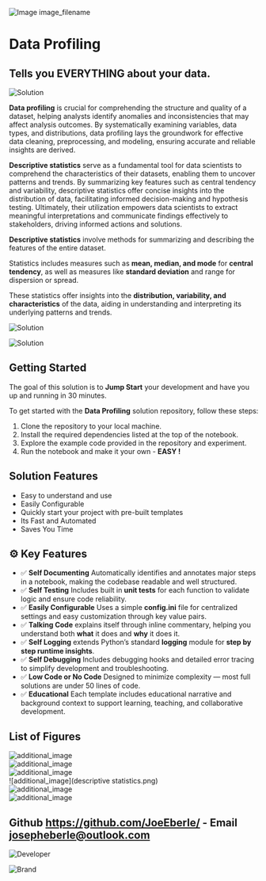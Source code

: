 ![Image image_filename](solution_sign.png)
    
# Data Profiling 

## Tells you **EVERYTHING** about your data.

    
![Solution](code.png)

    

**Data profiling** is crucial for comprehending the structure and quality of a dataset, helping analysts identify anomalies and inconsistencies that may affect analysis outcomes. By systematically examining variables, data types, and distributions, data profiling lays the groundwork for effective data cleaning, preprocessing, and modeling, ensuring accurate and reliable insights are derived. 

**Descriptive statistics** serve as a fundamental tool for data scientists to comprehend the characteristics of their datasets, enabling them to uncover patterns and trends. By summarizing key features such as central tendency and variability, descriptive statistics offer concise insights into the distribution of data, facilitating informed decision-making and hypothesis testing. Ultimately, their utilization empowers data scientists to extract meaningful interpretations and communicate findings effectively to stakeholders, driving informed actions and solutions.

**Descriptive statistics** involve methods for summarizing and describing the features of the entire dataset. 

Statistics includes measures such as **mean, median, and mode** for **central tendency**, as well as measures like **standard deviation** and range for dispersion or spread. 

These statistics offer insights into the **distribution, variability, and characteristics** of the data, aiding in understanding and interpreting its underlying patterns and trends.


![Solution](code.png)

    
![Solution](code.png)

    
## Getting Started

The goal of this solution is to **Jump Start** your development and have you up and running in 30 minutes. 

To get started with the **Data Profiling** solution repository, follow these steps:
1. Clone the repository to your local machine.
2. Install the required dependencies listed at the top of the notebook.
3. Explore the example code provided in the repository and experiment.
4. Run the notebook and make it your own - **EASY !**
    
## Solution Features

- Easy to understand and use  
- Easily Configurable 
- Quickly start your project with pre-built templates
- Its Fast and Automated
- Saves You Time 



## ⚙️ Key Features

- ✅ **Self Documenting** Automatically identifies and annotates major steps in a notebook, making the codebase readable and well structured.
- ✅ **Self Testing** Includes built in **unit tests** for each function to validate logic and ensure code reliability.
- ✅ **Easily Configurable** Uses a simple **config.ini** file for centralized settings and easy customization through key value pairs.
- ✅ **Talking Code** explains itself through inline commentary, helping you understand both **what** it does and **why** it does it.
- ✅ **Self Logging** extends Python’s standard **logging** module for **step by step runtime insights**.
- ✅ **Self Debugging** Includes debugging hooks and detailed error tracing to simplify development and troubleshooting.
- ✅ **Low Code or  No Code** Designed to minimize complexity — most full solutions are under 50 lines of code.
- ✅ **Educational** Each template includes educational narrative and background context to support learning, teaching, and collaborative development.

    
## List of Figures
 ![additional_image](correlation.png)  <br>![additional_image](correlation_heatmap.png)  <br>![additional_image](data_profiling.png)  <br>![additional_image](descriptive statistics.png)  <br>![additional_image](descriptive_statistics.png)  <br>![additional_image](variable_analysis.png)  <br>
    

## Github https://github.com/JoeEberle/ - Email  josepheberle@outlook.com 
    
![Developer](developer.png)

![Brand](brand.png)
    